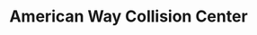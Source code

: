 ---
title: "American Way Collision Center"
url: /spokane/american-way-collision-center/
shop: car repair
---